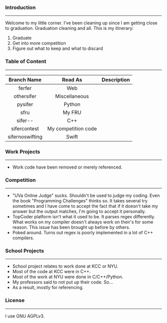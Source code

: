 ### Introduction
---
Welcome to my little corner. I’ve been cleaning up since I am getting close to graduation. Graduation cleaning and all.
This is my itinerary:

1. Graduate
2. Get into more competition
3. Figure out what to keep and what to discard

### Table of Content
---
| Branch Name      | Read As             | Description                                                   |
|:----------------:|:-------------------:|---------------------------------------------------------------|
| ferfer           | Web                 |                                                               |
| othersifer       | Miscellaneous       |                                                               |
| pysifer          | Python              |                                                               |
| sfru             | My FRU              |                                                               |
| sifer--          | C++                 |                                                               |
| sifercontest     | My competition code |                                                               |
| sifernoswifting  | Swift               |                                                               |

### Work Projects
---
* Work code have been removed or merely referenced. 

### Competition
--- 
* "UVa Online Judge" sucks. Shouldn't be used to judge my coding. Even the book "Programming Challenges" thinks so. It takes several try sometimes and I have come to accept the fact that if it doesn't take my answer but the output matches, I'm going to accept it personally.
* TopCoder platform isn't what it used to be. It parses regex differently. What works on my compiler doesn't always work on their's for some reason. This issue has been brought up before by others.
* Poked around. Turns out regex is poorly implemented in a lot of C++ compilers.

### School Projects
---
* School project relates to work done at KCC or NYU. 
* Most of the code at KCC were in C++. 
* Most of the work at NYU were done in C/C++/Python. 
* My professors said to not put up their code. So...
* As a result, mostly for referencing.  

### License
---
I use GNU AGPLv3. 
